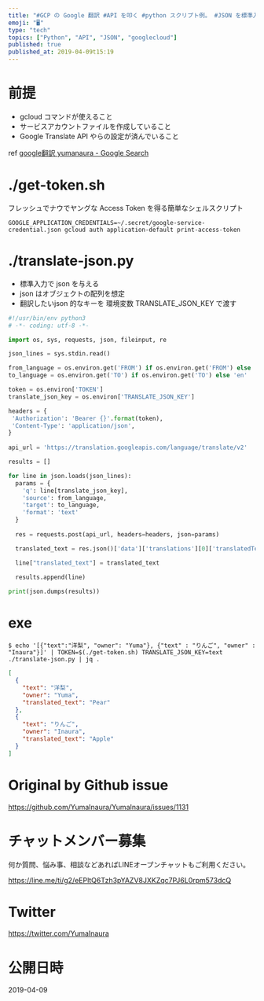 ```yaml
---
title: "#GCP の Google 翻訳 #API を叩く #python スクリプト例。 #JSON を標準入力に与えると 翻訳結果のテキストを付"
emoji: "🖥"
type: "tech"
topics: ["Python", "API", "JSON", "googlecloud"]
published: true
published_at: 2019-04-09t15:19
---
```


# 前提

- gcloud コマンドが使えること
- サービスアカウントファイルを作成していること
- Google Translate API やらの設定が済んでいること

ref [google翻訳 yumanaura - Google Search](https://www.google.com/search?q=google%E7%BF%BB%E8%A8%B3+yumanaura&oq=google%E7%BF%BB%E8%A8%B3+yumanaura&aqs=chrome..69i57.3403j0j7&sourceid=chrome&ie=UTF-8)

# ./get-token.sh

フレッシュでナウでヤングな Access Token  を得る簡単なシェルスクリプト

```
GOOGLE_APPLICATION_CREDENTIALS=~/.secret/google-service-credential.json gcloud auth application-default print-access-token
```

# ./translate-json.py

- 標準入力で json を与える 
- json はオブジェクトの配列を想定
- 翻訳したいjson 的なキーを 環境変数 TRANSLATE_JSON_KEY で渡す

```py
#!/usr/bin/env python3
# -*- coding: utf-8 -*-

import os, sys, requests, json, fileinput, re

json_lines = sys.stdin.read()

from_language = os.environ.get('FROM') if os.environ.get('FROM') else 'ja'
to_language = os.environ.get('TO') if os.environ.get('TO') else 'en'

token = os.environ['TOKEN']
translate_json_key = os.environ['TRANSLATE_JSON_KEY']

headers = {
 'Authorization': 'Bearer {}'.format(token),
 'Content-Type': 'application/json',
}
 
api_url = 'https://translation.googleapis.com/language/translate/v2'

results = []

for line in json.loads(json_lines):
  params = {
    'q': line[translate_json_key],
    'source': from_language,
    'target': to_language,
    'format': 'text'
  }
 
  res = requests.post(api_url, headers=headers, json=params)

  translated_text = res.json()['data']['translations'][0]['translatedText']

  line["translated_text"] = translated_text

  results.append(line) 
 
print(json.dumps(results))
```


# exe

```
$ echo '[{"text":"洋梨", "owner": "Yuma"}, {"text" : "りんご", "owner" : "Inaura"}]' | TOKEN=$(./get-token.sh) TRANSLATE_JSON_KEY=text ./translate-json.py | jq .
```

```json
[
  {
    "text": "洋梨",
    "owner": "Yuma",
    "translated_text": "Pear"
  },
  {
    "text": "りんご",
    "owner": "Inaura",
    "translated_text": "Apple"
  }
]
```

# Original by Github issue

https://github.com/YumaInaura/YumaInaura/issues/1131








<!-- Update From Qiita API -->

# チャットメンバー募集


何か質問、悩み事、相談などあればLINEオープンチャットもご利用ください。

https://line.me/ti/g2/eEPltQ6Tzh3pYAZV8JXKZqc7PJ6L0rpm573dcQ





# Twitter


https://twitter.com/YumaInaura


<!-- Update From Qiita API -->



# 公開日時

2019-04-09
